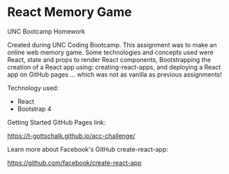 # React Memory Game
UNC Bootcamp Homework

Created during UNC Coding Bootcamp. This assignment was to make an online web memory game. Some technologies and concepts used were React, state and props to render React components, Bootstrapping the creation of a React app using: creating-react-apps, and deploying a React app on GitHub pages ... which was not as vanilla as previous assignments!

Technology used:

* React
* Bootstrap 4

Getting Started GitHub Pages link:

https://t-gottschalk.github.io/acc-challenge/

Learn more about Facebook's GitHub create-react-app:

https://github.com/facebook/create-react-app
